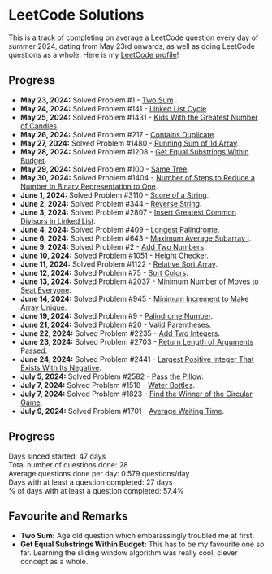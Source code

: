 # LeetCode Solutions

This is a track of completing on average a LeetCode question every day of summer 2024, dating from May 23rd onwards, as well as doing LeetCode questions as a whole. 
Here is my [LeetCode profile](https://leetcode.com/u/keshankathi/)!

## Progress

- **May 23, 2024:** Solved Problem #1 - [Two Sum](https://leetcode.com/problems/two-sum/description/) .
- **May 24, 2024:** Solved Problem #141 - [Linked List Cycle](https://leetcode.com/problems/linked-list-cycle/description/) .
- **May 25, 2024:** Solved Problem #1431 - [Kids With the Greatest Number of Candies](https://leetcode.com/problems/kids-with-the-greatest-number-of-candies/description/).
- **May 26, 2024:** Solved Problem #217 - [Contains Duplicate](https://leetcode.com/problems/contains-duplicate/description/).
- **May 27, 2024:** Solved Problem #1480 - [Running Sum of 1d Array](https://leetcode.com/problems/running-sum-of-1d-array/description/).
- **May 28, 2024:** Solved Problem #1208 - [Get Equal Substrings Within Budget](https://leetcode.com/problems/get-equal-substrings-within-budget/description).
- **May 29, 2024:** Solved Problem #100 - [Same Tree](https://leetcode.com/problems/same-tree/description).
- **May 30, 2024:** Solved Problem #1404 - [Number of Steps to Reduce a Number in Binary Representation to One](https://leetcode.com/problems/number-of-steps-to-reduce-a-number-in-binary-representation-to-one/description/).
- **June 1, 2024:** Solved Problem #3110 - [Score of a String](https://leetcode.com/problems/score-of-a-string/description/).
- **June 2, 2024:** Solved Problem #344 - [Reverse String](https://leetcode.com/problems/reverse-string/description/).
- **June 3, 2024:** Solved Problem #2807 - [Insert Greatest Common Divisors in Linked List](https://leetcode.com/problems/insert-greatest-common-divisors-in-linked-list/description/).
- **June 4, 2024:** Solved Problem #409 - [Longest Palindrome](https://leetcode.com/problems/longest-palindrome/description/).
- **June 6, 2024:** Solved Problem #643 - [Maximum Average Subarray I](https://leetcode.com/problems/maximum-average-subarray-i/description/).
- **June 9, 2024:** Solved Problem #2 - [Add Two Numbers](https://leetcode.com/problems/add-two-numbers/description/).
- **June 10, 2024:** Solved Problem #1051 - [Height Checker](https://leetcode.com/problems/height-checker/description/).
- **June 11, 2024:** Solved Problem #1122 - [Relative Sort Array](https://leetcode.com/problems/relative-sort-array/description/).
- **June 12, 2024:** Solved Problem #75 - [Sort Colors](https://leetcode.com/problems/sort-colors/description/).
- **June 13, 2024:** Solved Problem #2037 - [Minimum Number of Moves to Seat Everyone](https://leetcode.com/problems/minimum-number-of-moves-to-seat-everyone/description/).
- **June 14, 2024:** Solved Problem #945 - [Minimum Increment to Make Array Unique](https://leetcode.com/problems/minimum-number-of-moves-to-seat-everyone/description/).
- **June 19, 2024:** Solved Problem #9 - [Palindrome Number](https://leetcode.com/problems/palindrome-number/description//).
- **June 21, 2024:** Solved Problem #20 - [Valid Parentheses](https://leetcode.com/problems/valid-parentheses/description/).
- **June 22, 2024:** Solved Problem #2235 - [Add Two Integers](https://leetcode.com/problems/add-two-integers/description/).
- **June 23, 2024:** Solved Problem #2703 - [Return Length of Arguments Passed](https://leetcode.com/problems/return-length-of-arguments-passed/description/).
- **June 24, 2024:** Solved Problem #2441 - [Largest Positive Integer That Exists With Its Negative](https://leetcode.com/problems/largest-positive-integer-that-exists-with-its-negative/description/).
- **July 5, 2024:** Solved Problem #2582 - [Pass the Pillow](https://leetcode.com/problems/pass-the-pillow/description/).
- **July 7, 2024:** Solved Problem #1518 - [Water Bottles](https://leetcode.com/problems/return-length-of-arguments-passed/description/).
- **July 7, 2024:** Solved Problem #1823 - [Find the Winner of the Circular Game](https://leetcode.com/problems/find-the-winner-of-the-circular-game/description/).
- **July 9, 2024:** Solved Problem #1701 - [Average Waiting Time](https://leetcode.com/problems/average-waiting-time/description/).
  
## Progress
Days sinced started: 47 days </br>
Total number of questions done: 28 </br>
Average questions done per day: 0.579 questions/day </br>
Days with at least a question completed: 27 days </br>
% of days with at least a question completed: 57.4% </br>


## Favourite and Remarks
- **Two Sum:** Age old question which embarassingly troubled me at first.
- **Get Equal Substrings Within Budget:** This has to be my favourite one so far. Learning the sliding window algorithm was really cool, clever concept as a whole.
